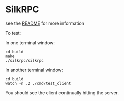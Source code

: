 # SilkRPC

see the [README](../README.md) for more information

To test:

In one terminal window:

```
cd build
make
./silkrpc/silkrpc
```

In another terminal window:

```
cd build
watch -n .2 ./cmd/test_client
```

You should see the client continually hitting the server.
